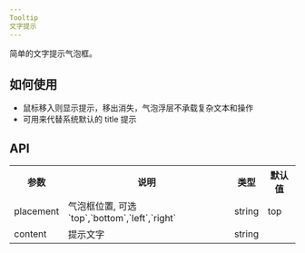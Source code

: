 ```yaml
---
Tooltip
文字提示
---
```

简单的文字提示气泡框。

## 如何使用
- 鼠标移入则显示提示，移出消失，气泡浮层不承载复杂文本和操作
- 可用来代替系统默认的 title 提示


## API

<table>
    <tr>
        <th>参数</th>
        <th>说明</th>
        <th>类型</th>
        <th>默认值</th>
    </tr>
    <tr>
        <td>placement</td>
        <td>气泡框位置, 可选 `top`,`bottom`,`left`,`right`</td>
        <td>string</td>
        <td>top</td>
    </tr>
    <tr>
        <td>content</td>
        <td>提示文字</td>
        <td>string</td>
        <td></td>
    </tr>
</table>
